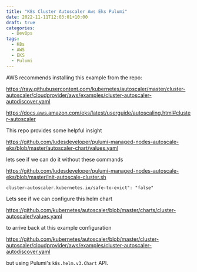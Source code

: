 ```yaml
---
title: "K8s Cluster Autoscaler Aws Eks Pulumi"
date: 2022-11-11T12:03:01+10:00
draft: true
categories:
  - DevOps
tags:
  - K8s
  - AWS
  - EKS
  - Pulumi
---
```


AWS recommends installing this example from the repo:

https://raw.githubusercontent.com/kubernetes/autoscaler/master/cluster-autoscaler/cloudprovider/aws/examples/cluster-autoscaler-autodiscover.yaml

https://docs.aws.amazon.com/eks/latest/userguide/autoscaling.html#cluster-autoscaler

This repo provides some helpful insight

https://github.com/ludesdeveloper/pulumi-managed-nodes-autoscale-eks/blob/master/autoscaler-chart/values.yaml

lets see if we can do it without these commands

https://github.com/ludesdeveloper/pulumi-managed-nodes-autoscale-eks/blob/master/init-autoscale-cluster.sh

`cluster-autoscaler.kubernetes.io/safe-to-evict": "false"`

Lets see if we can configure this helm chart

https://github.com/kubernetes/autoscaler/blob/master/charts/cluster-autoscaler/values.yaml

to arrive back at this example configuration

https://github.com/kubernetes/autoscaler/blob/master/cluster-autoscaler/cloudprovider/aws/examples/cluster-autoscaler-autodiscover.yaml

but using Pulumi's `k8s.helm.v3.Chart` API.
